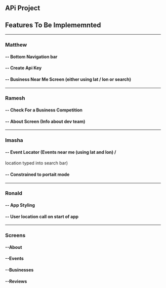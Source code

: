 ## APi Project

## Features To Be Implememnted
------------------------------------

### Matthew
#### -- Bottom Navigation bar
#### -- Create Api Key
#### -- Business Near Me Screen (either using lat / lon or search)
------------------------------------

### Ramesh
#### -- Check For a Business Competition
#### -- About Screen (Info about dev team)
------------------------------------

### Imasha
#### -- Event Locator (Events near me (using lat and lon)  /
location typed into search bar)
#### -- Constrained to portait mode
------------------------------------

### Ronald
#### -- App Styling
#### -- User location call on start of app
------------------------------------

### Screens
#### --About
#### --Events
#### --Businesses
#### --Reviews








